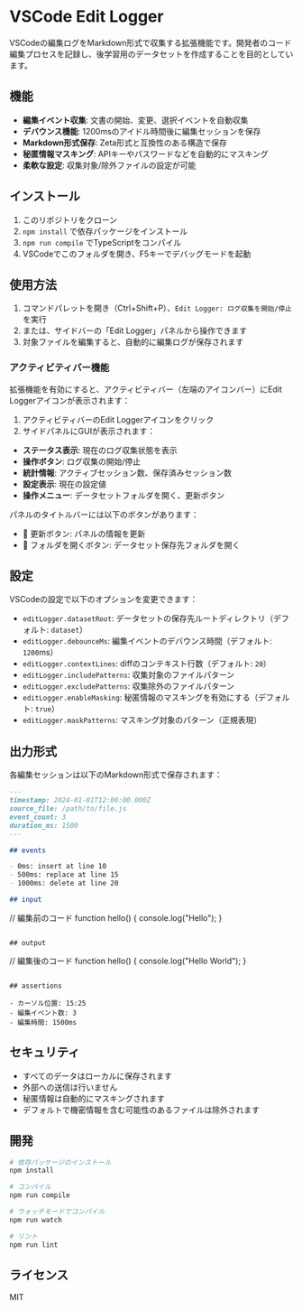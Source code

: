 # VSCode Edit Logger

VSCodeの編集ログをMarkdown形式で収集する拡張機能です。開発者のコード編集プロセスを記録し、後学習用のデータセットを作成することを目的としています。

## 機能

- **編集イベント収集**: 文書の開始、変更、選択イベントを自動収集
- **デバウンス機能**: 1200msのアイドル時間後に編集セッションを保存
- **Markdown形式保存**: Zeta形式と互換性のある構造で保存
- **秘匿情報マスキング**: APIキーやパスワードなどを自動的にマスキング
- **柔軟な設定**: 収集対象/除外ファイルの設定が可能

## インストール

1. このリポジトリをクローン
2. `npm install` で依存パッケージをインストール
3. `npm run compile` でTypeScriptをコンパイル
4. VSCodeでこのフォルダを開き、F5キーでデバッグモードを起動

## 使用方法

1. コマンドパレットを開き（Ctrl+Shift+P）、`Edit Logger: ログ収集を開始/停止` を実行
2. または、サイドバーの「Edit Logger」パネルから操作できます
3. 対象ファイルを編集すると、自動的に編集ログが保存されます

### アクティビティバー機能

拡張機能を有効にすると、アクティビティバー（左端のアイコンバー）にEdit Loggerアイコンが表示されます：

1. アクティビティバーのEdit Loggerアイコンをクリック
2. サイドパネルにGUIが表示されます：

- **ステータス表示**: 現在のログ収集状態を表示
- **操作ボタン**: ログ収集の開始/停止
- **統計情報**: アクティブセッション数、保存済みセッション数
- **設定表示**: 現在の設定値
- **操作メニュー**: データセットフォルダを開く、更新ボタン

パネルのタイトルバーには以下のボタンがあります：
- 🔄 更新ボタン: パネルの情報を更新
- 📂 フォルダを開くボタン: データセット保存先フォルダを開く

## 設定

VSCodeの設定で以下のオプションを変更できます：

- `editLogger.datasetRoot`: データセットの保存先ルートディレクトリ（デフォルト: `dataset`）
- `editLogger.debounceMs`: 編集イベントのデバウンス時間（デフォルト: `1200`ms）
- `editLogger.contextLines`: diffのコンテキスト行数（デフォルト: `20`）
- `editLogger.includePatterns`: 収集対象のファイルパターン
- `editLogger.excludePatterns`: 収集除外のファイルパターン
- `editLogger.enableMasking`: 秘匿情報のマスキングを有効にする（デフォルト: `true`）
- `editLogger.maskPatterns`: マスキング対象のパターン（正規表現）

## 出力形式

各編集セッションは以下のMarkdown形式で保存されます：

```markdown
---
timestamp: 2024-01-01T12:00:00.000Z
source_file: /path/to/file.js
event_count: 3
duration_ms: 1500
---

## events

- 0ms: insert at line 10
- 500ms: replace at line 15
- 1000ms: delete at line 20

## input

```
// 編集前のコード
function hello() {
    console.log("Hello");
}
```

## output

```
// 編集後のコード
function hello() {
    console.log("Hello World");
}
```

## assertions

- カーソル位置: 15:25
- 編集イベント数: 3
- 編集時間: 1500ms
```

## セキュリティ

- すべてのデータはローカルに保存されます
- 外部への送信は行いません
- 秘匿情報は自動的にマスキングされます
- デフォルトで機密情報を含む可能性のあるファイルは除外されます

## 開発

```bash
# 依存パッケージのインストール
npm install

# コンパイル
npm run compile

# ウォッチモードでコンパイル
npm run watch

# リント
npm run lint
```

## ライセンス

MIT